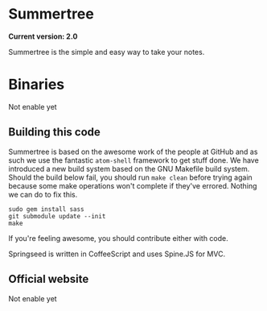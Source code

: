 # Summertree

**Current version: 2.0**

Summertree is the simple and easy way to take your notes.

# Binaries

Not enable yet

## Building this code

Summertree is based on the awesome work of the people at GitHub and as
such we use the fantastic `atom-shell` framework to get stuff done. We have
introduced a new build system based on the GNU Makefile build system. Should the
build below fail, you should run `make clean` before trying again because some
make operations won't complete if they've errored. Nothing we can do to fix
this.

    sudo gem install sass
    git submodule update --init
    make

If you're feeling awesome, you should contribute either with code.

Springseed is written in CoffeeScript and uses Spine.JS for MVC.

## Official website

Not enable yet
